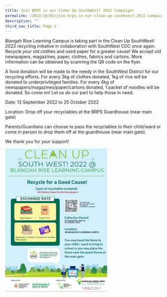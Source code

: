 ```yaml
---
title: Join BRPS in our Clean Up SouthWest! 2022 Campaign!
permalink: /2022/10/05/join-brps-in-our-clean-up-southwest-2022-campaign/
description: ""
third_nav_title: Page 2
---
```

<p>Blangah Rise Learning Campus is taking part in the Clean Up SouthWest! 2022 recycling initiative in collaboration with SouthWest CDC once again. Recycle your old clothes and used paper for a greater cause!&nbsp;We accept old newspapers, magazines, paper, clothes, fabrics and cartons. More information can be obtained by scanning the QR code on the flyer.</p>
<p>A food donation will be made to the needy in the SouthWest District for our recycling efforts. For every 3kg of clothes donated, 1kg of rice will be donated to underprivileged families. For every 4kg of newspapers/magazines/paper/cartons donated, 1 packet of noodles will be donated. So come on! Let us do our part to help those in need.&nbsp;</p>
<p>Date: 12 September 2022 to 25 October 2022</p>
<p>Location: Drop off your recyclables at the BRPS Guardhouse (near main gate)</p>
<p>Parents/Guardians can choose to pass the recyclables to their child/ward or come in person to drop them off at the guardhouse (near main gate).</p>
<p>We thank you for your support!</p>
<img style="width: 65%;" src="/images/southw.jpg" />